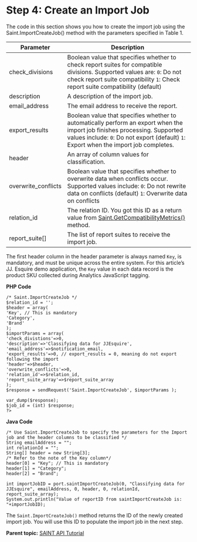 # Step 4: Create an Import Job

 

The code in this section shows you how to create the import job using the Saint.ImportCreateJob() method with the parameters specified in Table 1.

| Parameter | Description |
|-------------|---------------|
| check_divisions | Boolean value that specifies whether to check report suites for compatible divisions. Supported values are: `0`: Do not check report suite compatibility `1`: Check report suite compatibility (default) |
| description | A description of the import job. |
| email_address | The email address to receive the report. |
| export_results | Boolean value that specifies whether to automatically perform an export when the import job finishes processing. Supported values include: `0`: Do not export (default) `1`: Export when the import job completes. |
| header | An array of column values for classification. |
| overwrite_conflicts | Boolean value that specifies whether to overwrite data when conflicts occur. Supported values include: `0`: Do not rewrite data on conflicts (default) `1`: Overwrite data on conflicts |
| relation_id | The relation ID. You got this ID as a return value from [Saint.GetCompatibilityMetrics()](../saint-api/methods/r_GetCompatibilityMetrics.md) method. |
| report_suite[] | The list of report suites to receive the import job. |

The first header column in the header parameter is always named `Key`, is mandatory, and must be unique across the entire system. For this article’s JJ. Esquire demo application, the `Key` value in each data record is the product SKU collected during Analytics JavaScript tagging.

**PHP Code** 

```
/* Saint.ImportCreateJob */ 
$relation_id = ''; 
$header = array( 
'Key', // This is mandatory 
'Category', 
'Brand' 
); 
$importParams = array( 
'check_divistions'=>0, 
'description'=>'Classifying data for JJEsquire', 
'email_address'=>$notification_email, 
'export_results'=>0, // export_results = 0, meaning do not export following the import
'header'=>$header, 
'overwrite_conflicts'=>0, 
'relation_id'=>$relation_id, 
'report_suite_array'=>$report_suite_array 
); 
$response = sendRequest('Saint.ImportCreateJob', $importParams ); 

var_dump($response); 
$job_id = (int) $response; 
?>
```

**Java Code** 

```
/* Use Saint.ImportCreateJob to specify the parameters for the Import job and the header columns to be classified */ 
String emailAddress = ""; 
int relationId = ""; 
String[] header = new String[3]; 
/* Refer to the note of the Key column*/ 
header[0] = "Key"; // This is mandatory 
header[1] = "Category"; 
header[2] = "Brand"; 

int importJobID = port.saintImportCreateJob(0, "Classifying data for JJEsquire", emailAddress, 0, header, 0, relationId, report_suite_array); 
System.out.println("Value of reportID from saintImportCreateJob is: "+importJobID);
```

The `Saint.ImportCreateJob()` method returns the ID of the newly created import job. You will use this ID to populate the import job in the next step.

**Parent topic:** [SAINT API Tutorial](c_SAINT_API_Overview.md)

